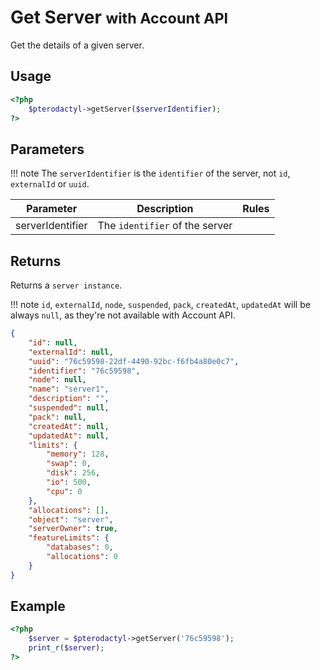 # Get Server <small>with Account API</small>
Get the details of a given server.

## Usage
``` php
<?php
	$pterodactyl->getServer($serverIdentifier);
?>
```

## Parameters

!!! note
    The `serverIdentifier` is the `identifier` of the server, not `id`, `externalId` or `uuid`.

| Parameter | Description | Rules |
| - | - | - |
| serverIdentifier | The `identifier` of the server | |

## Returns

Returns a `server instance`.

!!! note
    `id`, `externalId`, `node`, `suspended`, `pack`, `createdAt`, `updatedAt` will be always `null`, as they're not available with Account API.

``` json
{
	"id": null,
	"externalId": null,
	"uuid": "76c59598-22df-4490-92bc-f6fb4a80e0c7",
	"identifier": "76c59598",
	"node": null,
	"name": "server1",
	"description": "",
	"suspended": null,
	"pack": null,
	"createdAt": null,
	"updatedAt": null,
	"limits": {
		"memory": 128,
		"swap": 0,
		"disk": 256,
		"io": 500,
		"cpu": 0
	},
	"allocations": [],
	"object": "server",
	"serverOwner": true,
	"featureLimits": {
		"databases": 0,
		"allocations": 0
	}
}
```

## Example

``` php
<?php
	$server = $pterodactyl->getServer('76c59598');
	print_r($server);
?>
```